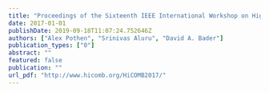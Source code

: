 ```yaml
---
title: "Proceedings of the Sixteenth IEEE International Workshop on High Performance Computational Biology (HiCOMB 2017), Orlando, FL, May 2017."
date: 2017-01-01
publishDate: 2019-09-18T11:07:24.752646Z
authors: ["Alex Pothen", "Srinivas Aluru", "David A. Bader"]
publication_types: ["0"]
abstract: ""
featured: false
publication: ""
url_pdf: "http://www.hicomb.org/HiCOMB2017/"
---
```


